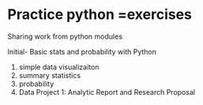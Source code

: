 # Practice python =exercises
Sharing work from python modules

Initial- Basic stats and probability with Python
1. simple data visualizaiton
2. summary statistics
3. probability
4.  Data Project 1: Analytic Report and Research Proposal
